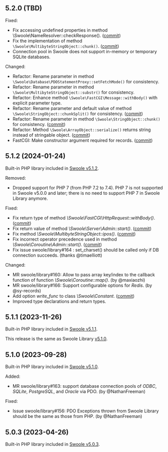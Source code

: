 ## 5.2.0 (TBD)

Fixed:

* Fix accessing undefined properties in method \Swoole\NameResolver::checkResponse(). ([commit](https://github.com/swoole/library/commit/7a6396e45f4d4517a049584a746285d6501cf71d))
* Fix the implementation of method `\Swoole\MultibyteStringObject::chunk()`. ([commit](https://github.com/swoole/library/commit/031eba5f6db2ffac66ce1cca6d1d63a213203724))
* Connection pool in Swoole does not support in-memory or temporary SQLite databases.

Changed:

* Refactor: Rename parameter in method `\Swoole\Database\PDOStatementProxy::setFetchMode()` for consistency.
* Refactor: Rename parameter in method `\Swoole\MultibyteStringObject::substr()` for consistency.
* Refactor: Enhance method `\Swoole\FastCGI\Message::withBody()` with explicit parameter type.
* Refactor: Rename parameter and default value of method `\Swoole\StringObject::chunkSplit()` for consistency. ([commit](https://github.com/swoole/library/commit/031eba5f6db2ffac66ce1cca6d1d63a213203724))
* Refactor: Rename parameter in method `\Swoole\StringObject::chunk()` for consistency. ([commit](https://github.com/swoole/library/commit/031eba5f6db2ffac66ce1cca6d1d63a213203724))
* Refactor: Method `\Swoole\ArrayObject::serialize()` returns string instead of stringable object. ([commit](https://github.com/swoole/library/commit/7a08418b2470284418b49268a5469931315a3fdc))
* FastCGI: Make constructor argument required for records. ([commit](https://github.com/swoole/library/commit/497bb74eaad51f661c91bc936f976b8660ce716c))

## 5.1.2 (2024-01-24)

Built-in PHP library included in [Swoole v5.1.2](https://github.com/swoole/swoole-src/releases/tag/v5.1.2).

Removed:

* Dropped support for PHP 7 (from PHP 7.2 to 7.4). PHP 7 is not supported in Swoole v5.0.0 and later; there is no need to support PHP 7 in Swoole Library anymore.

Fixed:

* Fix return type of method _\Swoole\FastCGI\HttpRequest::withBody()_. ([commit](https://github.com/swoole/library/commit/d204c4407357436a73157c454c471916b563ec63))
* Fix return value of method _\Swoole\Server\Admin::start()_. ([commit](https://github.com/swoole/library/commit/f211ae16cb3075b5977c52d7fd8f4896a8c51dc7))
* Fix method _\Swoole\MultibyteStringObject::ipos()_. ([commit](https://github.com/swoole/library/commit/3a543c1dc5f116f3fbd96c69b83413193f050086))
* Fix incorrect operator precedence used in method _\Swoole\Coroutine\Admin::start()_. ([commit](https://github.com/swoole/library/commit/49ed9a7b7ad1678a602310c50149f0e46ec0927a))
* Fix issue swoole/library#164 : set_charset() should be called only if DB connection succeeds. (thanks @timaelliott)

Changed:

* MR swoole/library#160: Allow to pass array key/index to the callback function of function _\Swoole\Coroutine::map()_. (by @maxiaozhi)
* MR swoole/library#166: Support configurable options for _Redis_. (by @sy-records)
* Add option _write_func_ to class _\Swoole\Constant_. ([commit](https://github.com/swoole/library/commit/9504fec3ee5e8583aba99cf524a73b6f1b316d14))
* Improved type declarations and return types.

## 5.1.1 (2023-11-26)

Built-in PHP library included in [Swoole v5.1.1](https://github.com/swoole/swoole-src/releases/tag/v5.1.1).

This release is the same as Swoole Library [v5.1.0](https://github.com/swoole/library/releases/tag/v5.1.0).

## 5.1.0 (2023-09-28)

Built-in PHP library included in [Swoole v5.1.0](https://github.com/swoole/swoole-src/releases/tag/v5.1.0).

Added:

* MR swoole/library#163: support database connection pools of _ODBC_, _SQLite_, _PostgreSQL_, and _Oracle_ via PDO. (by @NathanFreeman)

Fixed:

* Issue swoole/library#156: PDO Exceptions thrown from Swoole Library should be the same as those from PHP. (by @NathanFreeman)

## 5.0.3 (2023-04-26)

Built-in PHP library included in [Swoole v5.0.3](https://github.com/swoole/swoole-src/releases/tag/v5.0.3).
